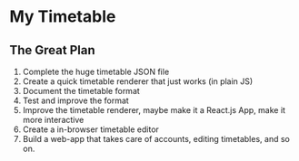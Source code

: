 My Timetable
======

## The Great Plan

1. Complete the huge timetable JSON file
2. Create a quick timetable renderer that just works (in plain JS)
3. Document the timetable format
4. Test and improve the format
5. Improve the timetable renderer, maybe make it a React.js App, make it more interactive
6. Create a in-browser timetable editor
7. Build a web-app that takes care of accounts, editing timetables, and so on.
